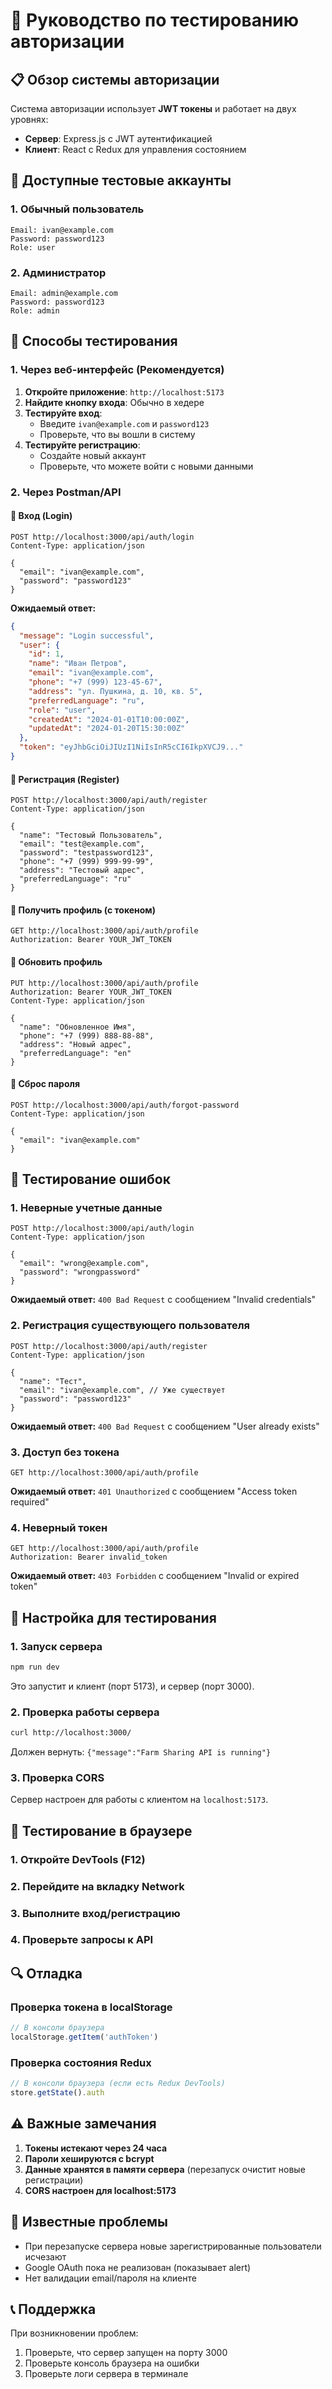 # 🧪 Руководство по тестированию авторизации

## 📋 Обзор системы авторизации

Система авторизации использует **JWT токены** и работает на двух уровнях:
- **Сервер**: Express.js с JWT аутентификацией
- **Клиент**: React с Redux для управления состоянием

## 🔑 Доступные тестовые аккаунты

### 1. Обычный пользователь
```
Email: ivan@example.com
Password: password123
Role: user
```

### 2. Администратор
```
Email: admin@example.com
Password: password123
Role: admin
```

## 🧪 Способы тестирования

### 1. Через веб-интерфейс (Рекомендуется)

1. **Откройте приложение**: `http://localhost:5173`
2. **Найдите кнопку входа**: Обычно в хедере
3. **Тестируйте вход**:
   - Введите `ivan@example.com` и `password123`
   - Проверьте, что вы вошли в систему
4. **Тестируйте регистрацию**:
   - Создайте новый аккаунт
   - Проверьте, что можете войти с новыми данными

### 2. Через Postman/API

#### 🔑 Вход (Login)
```http
POST http://localhost:3000/api/auth/login
Content-Type: application/json

{
  "email": "ivan@example.com",
  "password": "password123"
}
```

**Ожидаемый ответ:**
```json
{
  "message": "Login successful",
  "user": {
    "id": 1,
    "name": "Иван Петров",
    "email": "ivan@example.com",
    "phone": "+7 (999) 123-45-67",
    "address": "ул. Пушкина, д. 10, кв. 5",
    "preferredLanguage": "ru",
    "role": "user",
    "createdAt": "2024-01-01T10:00:00Z",
    "updatedAt": "2024-01-20T15:30:00Z"
  },
  "token": "eyJhbGciOiJIUzI1NiIsInR5cCI6IkpXVCJ9..."
}
```

#### 📝 Регистрация (Register)
```http
POST http://localhost:3000/api/auth/register
Content-Type: application/json

{
  "name": "Тестовый Пользователь",
  "email": "test@example.com",
  "password": "testpassword123",
  "phone": "+7 (999) 999-99-99",
  "address": "Тестовый адрес",
  "preferredLanguage": "ru"
}
```

#### 👤 Получить профиль (с токеном)
```http
GET http://localhost:3000/api/auth/profile
Authorization: Bearer YOUR_JWT_TOKEN
```

#### 🔄 Обновить профиль
```http
PUT http://localhost:3000/api/auth/profile
Authorization: Bearer YOUR_JWT_TOKEN
Content-Type: application/json

{
  "name": "Обновленное Имя",
  "phone": "+7 (999) 888-88-88",
  "address": "Новый адрес",
  "preferredLanguage": "en"
}
```

#### 📧 Сброс пароля
```http
POST http://localhost:3000/api/auth/forgot-password
Content-Type: application/json

{
  "email": "ivan@example.com"
}
```

## 🚨 Тестирование ошибок

### 1. Неверные учетные данные
```http
POST http://localhost:3000/api/auth/login
Content-Type: application/json

{
  "email": "wrong@example.com",
  "password": "wrongpassword"
}
```
**Ожидаемый ответ:** `400 Bad Request` с сообщением "Invalid credentials"

### 2. Регистрация существующего пользователя
```http
POST http://localhost:3000/api/auth/register
Content-Type: application/json

{
  "name": "Тест",
  "email": "ivan@example.com", // Уже существует
  "password": "password123"
}
```
**Ожидаемый ответ:** `400 Bad Request` с сообщением "User already exists"

### 3. Доступ без токена
```http
GET http://localhost:3000/api/auth/profile
```
**Ожидаемый ответ:** `401 Unauthorized` с сообщением "Access token required"

### 4. Неверный токен
```http
GET http://localhost:3000/api/auth/profile
Authorization: Bearer invalid_token
```
**Ожидаемый ответ:** `403 Forbidden` с сообщением "Invalid or expired token"

## 🔧 Настройка для тестирования

### 1. Запуск сервера
```bash
npm run dev
```
Это запустит и клиент (порт 5173), и сервер (порт 3000).

### 2. Проверка работы сервера
```bash
curl http://localhost:3000/
```
Должен вернуть: `{"message":"Farm Sharing API is running"}`

### 3. Проверка CORS
Сервер настроен для работы с клиентом на `localhost:5173`.

## 📱 Тестирование в браузере

### 1. Откройте DevTools (F12)
### 2. Перейдите на вкладку Network
### 3. Выполните вход/регистрацию
### 4. Проверьте запросы к API

## 🔍 Отладка

### Проверка токена в localStorage
```javascript
// В консоли браузера
localStorage.getItem('authToken')
```

### Проверка состояния Redux
```javascript
// В консоли браузера (если есть Redux DevTools)
store.getState().auth
```

## ⚠️ Важные замечания

1. **Токены истекают через 24 часа**
2. **Пароли хешируются с bcrypt**
3. **Данные хранятся в памяти сервера** (перезапуск очистит новые регистрации)
4. **CORS настроен для localhost:5173**

## 🐛 Известные проблемы

- При перезапуске сервера новые зарегистрированные пользователи исчезают
- Google OAuth пока не реализован (показывает alert)
- Нет валидации email/пароля на клиенте

## 📞 Поддержка

При возникновении проблем:
1. Проверьте, что сервер запущен на порту 3000
2. Проверьте консоль браузера на ошибки
3. Проверьте логи сервера в терминале 